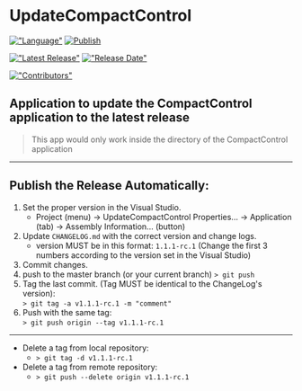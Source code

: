 # UpdateCompactControl

[!["Language"](https://img.shields.io/github/languages/top/saeeddiscovery/UpdateCompactControl.svg)](https://docs.microsoft.com/en-us/dotnet/csharp)
[![Publish](https://github.com/saeeddiscovery/UpdateCompactControl/workflows/Publish/badge.svg?branch=master)](https://github.com/saeeddiscovery/UpdateCompactControl/runs/549304837?check_suite_focus=true)

[!["Latest Release"](https://img.shields.io/github/v/release/saeeddiscovery/UpdateCompactControl.svg)](https://github.com/saeeddiscovery/UpdateCompactControl/releases/latest)
[!["Release Date"](https://img.shields.io/github/release-date/saeeddiscovery/UpdateCompactControl.svg)](https://github.com/saeeddiscovery/UpdateCompactControl/releases/latest)

[!["Contributors"](https://img.shields.io/github/contributors/saeeddiscovery/UpdateCompactControl.svg)](https://github.com/saeeddiscovery/UpdateCompactControl/graphs/contributors)


## Application to update the CompactControl application to the latest release

> This app would only work inside the directory of the CompactControl application

-------------------------
## Publish the Release Automatically:

1. Set the proper version in the Visual Studio.
    - Project (menu) -> UpdateCompactControl Properties... -> Application (tab) -> Assembly Information... (button)
2. Update ```CHANGELOG.md``` with the correct version and change logs.
    - version MUST be in this format: ```1.1.1-rc.1``` (Change the first 3 numbers according to the version set in the Visual Studio)
3. Commit changes.
4. push to the master branch (or your current branch)
    ```> git push```
5. Tag the last commit. (Tag MUST be identical to the ChangeLog's version):  
    ```> git tag -a v1.1.1-rc.1 -m "comment"```
6. Push with the same tag:   
    ```> git push origin --tag v1.1.1-rc.1```

-------------------------
- Delete a tag from local repository: 
    - ```> git tag -d v1.1.1-rc.1```
- Delete a tag from remote repository: 
    - ```> git push --delete origin v1.1.1-rc.1```